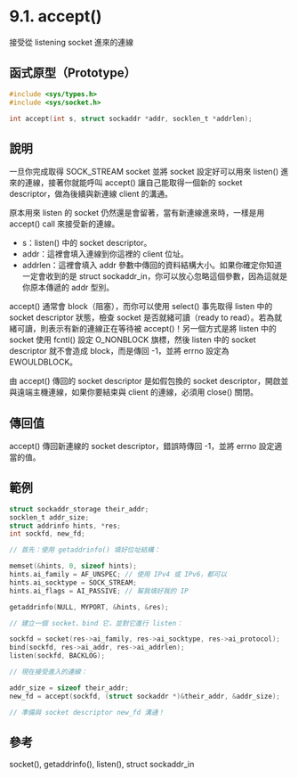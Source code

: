 # 9.1. accept()

接受從 listening socket 進來的連線

## 函式原型（Prototype）

```c
#include <sys/types.h>
#include <sys/socket.h>

int accept(int s, struct sockaddr *addr, socklen_t *addrlen);
```

## 說明

一旦你完成取得 SOCK\_STREAM socket 並將 socket 設定好可以用來 listen() 進來的連線，接著你就能呼叫 accept() 讓自己能取得一個新的 socket descriptor，做為後續與新連線 client 的溝通。

原本用來 listen 的 socket 仍然還是會留著，當有新連線進來時，一樣是用 accept() call 來接受新的連線。

* s：listen() 中的 socket descriptor。
* addr：這裡會填入連線到你這裡的 client 位址。
* addrlen：這裡會填入 addr 參數中傳回的資料結構大小。如果你確定你知道一定會收到的是 struct sockaddr\_in，你可以放心忽略這個參數，因為這就是你原本傳遞的 addr 型別。

accept() 通常會 block（阻塞），而你可以使用 select() 事先取得 listen 中的 socket descriptor 狀態，檢查 socket 是否就緒可讀（ready to read）。若為就緒可讀，則表示有新的連線正在等待被 accept()！另一個方式是將 listen 中的 socket 使用 fcntl() 設定 O\_NONBLOCK 旗標，然後 listen 中的 socket descriptor 就不會造成 block，而是傳回 -1，並將 errno 設定為 EWOULDBLOCK。

由 accept() 傳回的 socket descriptor 是如假包換的 socket descriptor，開啟並與遠端主機連線，如果你要結束與 client 的連線，必須用 close() 關閉。

## 傳回值

accept() 傳回新連線的 socket descriptor，錯誤時傳回 -1，並將 errno 設定適當的值。

## 範例

```c
struct sockaddr_storage their_addr;
socklen_t addr_size;
struct addrinfo hints, *res;
int sockfd, new_fd;

// 首先：使用 getaddrinfo() 填好位址結構：

memset(&hints, 0, sizeof hints);
hints.ai_family = AF_UNSPEC; // 使用 IPv4 或 IPv6，都可以
hints.ai_socktype = SOCK_STREAM;
hints.ai_flags = AI_PASSIVE; // 幫我填好我的 IP

getaddrinfo(NULL, MYPORT, &hints, &res);

// 建立一個 socket、bind 它，並對它進行 listen：

sockfd = socket(res->ai_family, res->ai_socktype, res->ai_protocol);
bind(sockfd, res->ai_addr, res->ai_addrlen);
listen(sockfd, BACKLOG);

// 現在接受進入的連線：

addr_size = sizeof their_addr;
new_fd = accept(sockfd, (struct sockaddr *)&their_addr, &addr_size);

// 準備與 socket descriptor new_fd 溝通！
```

## 參考

socket(), getaddrinfo(), listen(), struct sockaddr\_in
